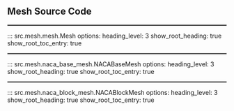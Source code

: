 ## Mesh Source Code
<hr style="border:1px solid grey">

::: src.mesh.mesh.Mesh
    options:
      heading_level: 3
      show_root_heading: true
      show_root_toc_entry: true
<hr style="border:1px solid grey">

::: src.mesh.naca_base_mesh.NACABaseMesh
    options:
      heading_level: 3
      show_root_heading: true
      show_root_toc_entry: true
<hr style="border:1px solid grey">

::: src.mesh.naca_block_mesh.NACABlockMesh
    options:
      heading_level: 3
      show_root_heading: true
      show_root_toc_entry: true